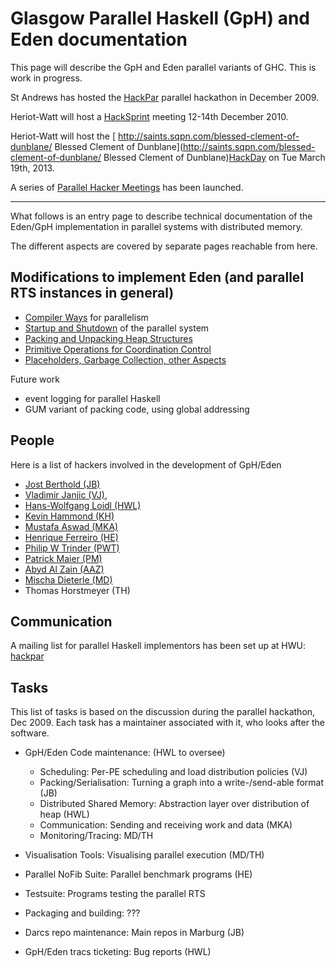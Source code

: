 # Glasgow Parallel Haskell (GpH) and Eden documentation


This page will describe the GpH and Eden parallel variants of GHC.  This is work in progress.


St Andrews has hosted the [HackPar](hack-par) parallel hackathon in December 2009.


Heriot-Watt will host a [HackSprint](hack-sprint) meeting 12-14th December 2010. 


Heriot-Watt will host the [ http://saints.sqpn.com/blessed-clement-of-dunblane/ Blessed Clement of Dunblane](http://saints.sqpn.com/blessed-clement-of-dunblane/ Blessed Clement of Dunblane)[HackDay](gp-h-eden/hack-day-mar13) on Tue March 19th, 2013.


A series of [Parallel Hacker Meetings](gp-h-eden/meetings) has been launched.

---


What follows is an entry page to describe technical documentation of the Eden/GpH implementation in parallel systems with distributed memory.


The different aspects are covered by separate pages reachable from here.

## Modifications to implement Eden (and parallel RTS instances in general)

- [Compiler Ways](gp-h-eden/compiler-ways) for parallelism
- [Startup and Shutdown](gp-h-eden/start-stop) of the parallel system
- [Packing and Unpacking Heap Structures](gp-h-eden/packing)
- [Primitive Operations for Coordination Control](gp-h-eden/primitives)
- [Placeholders, Garbage Collection, other Aspects](gp-h-eden/placeholders-and-gc)


Future work

- event logging for parallel Haskell
- GUM variant of packing code, using global addressing

## People


Here is a list of hackers involved in the development of GpH/Eden

- [ Jost Berthold (JB)](http://www.mathematik.uni-marburg.de/~berthold/)
- [ Vladimir Janjic (VJ)](http://www.cs.st-andrews.ac.uk/~jv), 
- [ Hans-Wolfgang Loidl (HWL)](http://www.macs.hw.ac.uk/~hwloidl/)
- [ Kevin Hammond (KH)](http://www.cs.st-andrews.ac.uk/~kh/)
- [ Mustafa Aswad (MKA)](http://www.macs.hw.ac.uk/~mka19/)
- [ Henrique Ferreiro (HE)](http://www.madsgroup.org/staff/henrique/)
- [ Philip W Trinder (PWT)](http://www.macs.hw.ac.uk/~trinder/)
- [ Patrick Maier (PM)](http://www.macs.hw.ac.uk/~pm175)
- [ Abyd Al Zain (AAZ)](http://www.macs.hw.ac.uk/~ceeatia/)
- [ Mischa Dieterle (MD)](http://www.mathematik.uni-marburg.de/~dieterle)
- Thomas Horstmeyer (TH) 

## Communication


 
A mailing list for parallel Haskell implementors has been set up at HWU: 
[ hackpar](http://www.macs.hw.ac.uk/mailman/listinfo.cgi/hackpar)

## Tasks


This list of tasks is based on the discussion during the parallel hackathon, Dec 2009.
Each task has a maintainer associated with it, who looks after the software.

- GpH/Eden Code maintenance: (HWL to oversee)

  - Scheduling: Per-PE scheduling and load distribution policies (VJ)
  - Packing/Serialisation: Turning a graph into a write-/send-able format (JB)
  - Distributed Shared Memory: Abstraction layer over distribution of heap (HWL)
  - Communication: Sending and receiving work and data (MKA)
  - Monitoring/Tracing: MD/TH
- Visualisation Tools: Visualising parallel execution (MD/TH)
- Parallel NoFib Suite: Parallel benchmark programs (HE)
- Testsuite: Programs testing the parallel RTS
- Packaging and building: ???
- Darcs repo maintenance: Main repos in Marburg (JB)
- GpH/Eden tracs ticketing: Bug reports (HWL)
